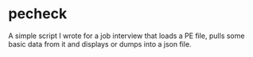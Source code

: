 # pecheck

A simple script I wrote for a job interview that loads a PE file, pulls some basic data from it and displays or dumps into a json file.
